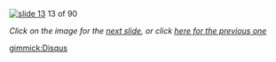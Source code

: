 [![slide 13](https://dl.dropboxusercontent.com/u/2977490/presentations/cookbook/img13.jpg)](14.md)
13 of 90

_Click on the image for the [next slide](14.md), or click [here for the previous one](12.md)_

[gimmick:Disqus](theodox-github)